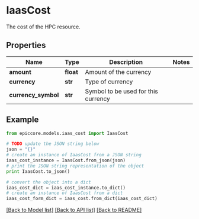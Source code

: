 # IaasCost

The cost of the HPC resource.

## Properties

Name | Type | Description | Notes
------------ | ------------- | ------------- | -------------
**amount** | **float** | Amount of the currency | 
**currency** | **str** | Type of currency | 
**currency_symbol** | **str** | Symbol to be used for this currency | 

## Example

```python
from epiccore.models.iaas_cost import IaasCost

# TODO update the JSON string below
json = "{}"
# create an instance of IaasCost from a JSON string
iaas_cost_instance = IaasCost.from_json(json)
# print the JSON string representation of the object
print IaasCost.to_json()

# convert the object into a dict
iaas_cost_dict = iaas_cost_instance.to_dict()
# create an instance of IaasCost from a dict
iaas_cost_form_dict = iaas_cost.from_dict(iaas_cost_dict)
```
[[Back to Model list]](../README.md#documentation-for-models) [[Back to API list]](../README.md#documentation-for-api-endpoints) [[Back to README]](../README.md)


